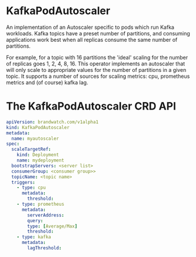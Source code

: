 # KafkaPodAutoscaler

An implementation of an Autoscaler specific to pods which run Kafka workloads. Kafka topics have a preset number of partitions, and consuming applications work best when all replicas consume the same number of partitions.

For example, for a topic with 16 partitions the 'ideal' scaling for the number of replicas goes 1, 2, 4, 8, 16. This operator implements an autoscaler that will only scale to appropriate values for the number of partitions in a given topic. It supports a number of sources for scaling metrics: cpu, prometheus metrics and (of course) kafka lag.

# The KafkaPodAutoscaler CRD API

```yaml
apiVersion: brandwatch.com/v1alpha1
kind: KafkaPodAutoscaler
metadata:
  name: myautoscaler
spec:
  scaleTargetRef:
    kind: Deployment
    name: mydeployment
  bootstrapServers: <server list>
  consumerGroup: <consumer group>>
  topicName: <topic name>
  triggers:
    - type: cpu
      metadata:
        threshold: 
    - type: prometheus
      metadata:
        serverAddress: 
        query: 
        type: [Average/Max]
        threshold: 
    - type: kafka
      metadata:
        lagThreshold: 
```

